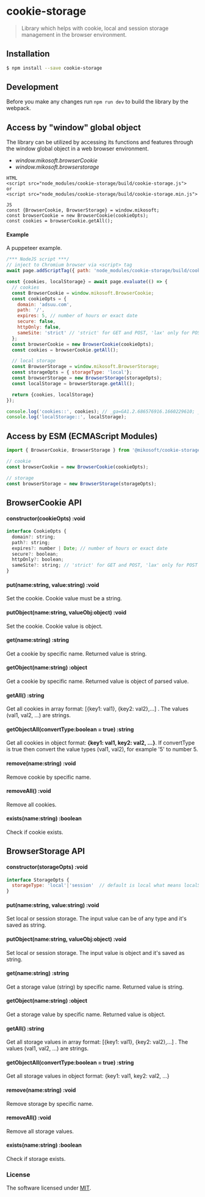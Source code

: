 # cookie-storage
> Library which helps with cookie, local and session storage management in the browser environment.


## Installation
```bash
$ npm install --save cookie-storage
```

## Development
Before you make any changes run ```npm run dev``` to build the library by the webpack.




## Access by "window" global object
The library can be utilized by accessing its functions and features through the window global object in a web browser environment.
- *window.mikosoft.browserCookie*
- *window.mikosoft.browserstorage*

```
HTML
<script src="node_modules/cookie-storage/build/cookie-storage.js">
or
<script src="node_modules/cookie-storage/build/cookie-storage.min.js">

JS
const {BrowserCookie, BrowserStorage} = window.mikosoft;
const browserCookie = new BrowserCookie(cookieOpts);
const cookies = browserCookie.getAll();
```

#### Example
A puppeteer example.

```js
/*** NodeJS script ***/
// inject to Chromium browser via <script> tag
await page.addScriptTag({ path: 'node_modules/cookie-storage/build/cookie-storage.min.js' }); // path to cookie-storage build file

const {cookies, localStorage} = await page.evaluate(() => {
  // cookies
  const BrowserCookie = window.mikosoft.BrowserCookie;
  const cookieOpts = {
    domain: 'adsuu.com',
    path: '/',
    expires: 5, // number of hours or exact date
    secure: false,
    httpOnly: false,
    sameSite: 'strict' // 'strict' for GET and POST, 'lax' only for POST
  };
  const browserCookie = new BrowserCookie(cookieOpts);
  const cookies = browserCookie.getAll();

  // local storage
  const BrowserStorage = window.mikosoft.BrowserStorage;
  const storageOpts = { storageType: 'local'};
  const browserStorage = new BrowserStorage(storageOpts);
  const localStorage = browserStorage.getAll();

  return {cookies, localStorage}
});

console.log('cookies::', cookies); // _ga=GA1.2.686576916.1660229610; _gid=GA1.2.2130293818.1660229610; _gat=1
console.log('localStorage::', localStorage);
```


## Access by ESM (ECMAScript Modules)
```js
import { BrowserCookie, BrowserStorage } from '@mikosoft/cookie-storage';

// cookie
const browserCookie = new BrowserCookie(cookieOpts);

// storage
const browserStorage = new BrowserStorage(storageOpts);
```



## BrowserCookie API

#### constructor(cookieOpts) :void
```js
interface CookieOpts {
  domain?: string;
  path?: string;
  expires?: number | Date; // number of hours or exact date
  secure?: boolean;
  httpOnly?: boolean;
  sameSite?: string; // 'strict' for GET and POST, 'lax' only for POST
}
```


#### put(name:string, value:string) :void
Set the cookie. Cookie value must be a string.

#### putObject(name:string, valueObj:object) :void
Set the cookie. Cookie value is object.


#### get(name:string) :string
Get a cookie by specific name. Returned value is string.

#### getObject(name:string) :object
Get a cookie by specific name. Returned value is object of parsed value.

#### getAll() :string
Get all cookies in array format: [{key1: val1}, {key2: val2},...] . The values (val1, val2, ...) are strings.

#### getObjectAll(convertType:boolean = true) :string
Get all cookies in object format: **{key1: val1, key2: val2, ...}**. If convertType is true then convert the value types (val1, val2), for example '5' to number 5.


#### remove(name:string) :void
Remove cookie by specific name.

#### removeAll() :void
Remove all cookies.


#### exists(name:string) :boolean
Check if cookie exists.



## BrowserStorage API

#### constructor(storageOpts) :void
```js
interface StorageOpts {
  storageType: 'local'|'session'  // default is local what means localStorage
}
```


#### put(name:string, value:string) :void
Set local or session storage. The input value can be of any type and it's saved as string.

#### putObject(name:string, valueObj:object) :void
Set local or session storage. The input value is object and it's saved as string.


#### get(name:string) :string
Get a storage value (string) by specific name. Returned value is string.

#### getObject(name:string) :object
Get a storage value by specific name. Returned value is object.

#### getAll() :string
Get all storage values in array format: [{key1: val1}, {key2: val2},...] . The values (val1, val2, ...) are strings.

#### getObjectAll(convertType:boolean = true) :string
Get all storage values in object format: {key1: val1, key2: val2, ...}


#### remove(name:string) :void
Remove storage by specific name.

#### removeAll() :void
Remove all storage values.


#### exists(name:string) :boolean
Check if storage exists.




### License
The software licensed under [MIT](LICENSE).
